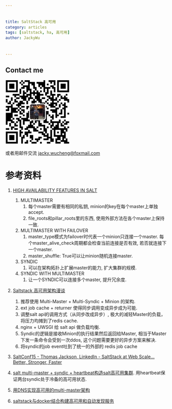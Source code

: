 ```yaml
---

   
title: SaltStack 高可用   
category: articles  
tags: [saltstack, ha, 高可用]  
author: JackyWu  
  

---
```


## Contact me

![](/assets/images/weixin-pic-jackywu.jpg)

或者用邮件交流 <a href="mailto:jacky.wucheng@foxmail.com">jacky.wucheng@foxmail.com</a>

# 参考资料

1. [HIGH AVAILABILITY FEATURES IN SALT](https://docs.saltstack.com/en/latest/topics/highavailability/index.html)
    1. MULTIMASTER
        1. 每个master需要有相同的私钥, minion的key在每个master上单独accept.
        1. file_roots和pillar_roots里的东西, 使用外部方法在各个master上保持一致.
    1. MULTIMASTER WITH FAILOVER
        1. master_type模式为failover时代表一个minion只连接一个master. 每个master_alive_check周期都会检查当前连接是否有效, 若否就连接下一个master.
        1. master_shuffle: True可以让minion随机连接master.
    1. SYNDIC
        1. 可以在架构拓扑上扩展master的能力, 扩大集群的规模.
    1. SYNDIC WITH MULTIMASTER
        1. 让一个SYNDIC可以连接多个master, 提升冗余度.
        
1. [Saltstack 高可用架构漫谈](http://devopstarter.info/saltstack-ha-arch/)
    1. 推荐使用 Multi-Master + Multi-Syndic + Minion 的架构.
    1. ext job cache + returner 使得同步调用变成异步成为可能.
    1. 调整salt api的调用方式（从同步改成异步）, 极大的减轻Master的负载，将压力均摊到了redis cache.
    1. nginx + UWSGI 给 salt api 做负载均衡.
    1. Syndic的逻辑是接收Minion的执行结果然后返回给Master, 相当于Master下发一条命令会受到一次ddos, 这个问题需要更好的异步方案来解决.
    1. 将syndic的job event吐到了统一的外部的 redis job cache
1. [SaltConf15 - Thomas Jackson, LinkedIn - SaltStack at Web Scale…Better, Stronger, Faster](https://www.youtube.com/watch?v=qjFOY-QrW_k)
1. [salt multi-master + syndic + heartbeat构造salt高可用集群](http://www.mageyoyo.com/?p=537). 用heartbeat保证两台syndic处于冷备的高可用状态.
1. [用DNS实现高可用的multi-master架构](http://www.cnblogs.com/renolei/p/4725455.html)
1. [saltstack与docker结合构建高可用和自动发现服务](http://liuping0906.blog.51cto.com/2516248/1575975)
